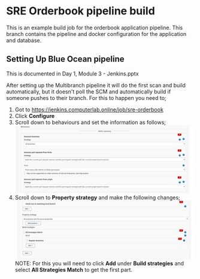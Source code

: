 # SRE Orderbook pipeline build

This is an example build job for the orderbook application pipeline.  This branch contains the pipeline and docker configuration for the application and database.

## Setting Up Blue Ocean pipeline

This is documented in Day 1, Module 3 - Jenkins.pptx

After setting up the Multibranch pipeline it will do the first scan and build automatically, but it doesn't poll the SCM and automatically build if someone pushes to their branch.  For this to happen you need to;

1. Got to https://jenkins.computerlab.online/job/sre-orderbook
2. Click **Configure**
3. Scroll down to behaviours and set the information as follows;
   ![Blue Ocean Config 1](images/BlueOcean1.png)
4. Scroll down to **Property strategy** and make the following changes;
   ![Blue Ocean Config 2](images/BlueOcean2.png)
   NOTE: For this you will need to click **Add** under **Build strategies** and select **All Strategies Match** to get the first part.

